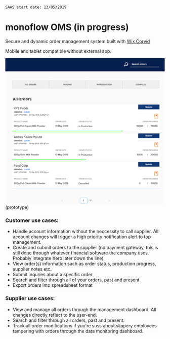 `SAAS start date: 13/05/2019`
# monoflow OMS (in progress)
Secure and dynamic order management system built with [Wix Corvid](https://www.wix.com/corvid)

Mobile and tablet compatible without external app.

![dashboard screenshot](https://github.com/rokublac/kottageOMS/blob/master/1.PNG "ui-draft")
(prototype)

### Customer use cases:
- Handle account information without the neccessity to call supplier. All account changes will trigger a high priority notification alert to top management.
- Create and submit orders to the supplier (no payment gateway, this is still done through whatever financial software the company uses. Probably integrate Xero later down the line)
- View order(s) information such as order status, production progress, supplier notes etc.
- Submit inquries about a specific order
- Search and filter through all of your orders, past and present
- Export orders into spreadsheet format

### Supplier use cases:
- View and manage all orders through the management dashboard. All changes directly reflect to the user-end.
- Search and filter through all orders, past and present.
- Track all order modifications if you're suss about slippery employees tampering with orders through the data monitoring dashboard.

